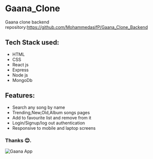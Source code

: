 # Gaana_Clone
Gaana clone backend repository:https://github.com/MohammedasifP/Gaana_Clone_Backend
## Tech Stack used:
<ul>
  <li>HTML</li>
  <li>CSS</li>
  <li>React js</li>
  <li>Express</li>
  <li>Node js</li>
  <li>MongoDb</li>
</ul>

## Features:
<ul>
  <li>Search any song by name</li>
  <li>Trending,New,Old,Album songs pages</li>
  <li>Add to favourite list and remove from it</li>
  <li>Login/Signup/log out authentication</li>
  <li>Responsive to mobile and laptop screens</li>
</ul>

### Thanks 😊.
 ![Gaana App](https://i.ibb.co/vPnmMjh/Screenshot-979.png) 
